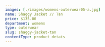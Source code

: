 ```yaml
---
images: [./images/womens-outerwear05-a.jpg]
name: Shaggy Jacket // Tan
price: $135.00
department: womens
type: outerwear
slug: shaggy-jacket-tan
contentType: product detais
---
```

